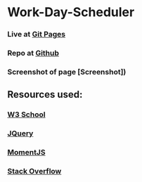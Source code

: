 # Work-Day-Scheduler



### Live at [Git Pages](/)
### Repo at [Github](https://github.com/JWCoad/Work-Day-Scheduler)
### Screenshot of page [Screenshot])


## Resources used:
### [W3 School](https://www.w3schools.com)
### [JQuery](https://jquery.com/)
### [MomentJS](https://momentjs.com/)
### [Stack Overflow](https://stackoverflow.com/)